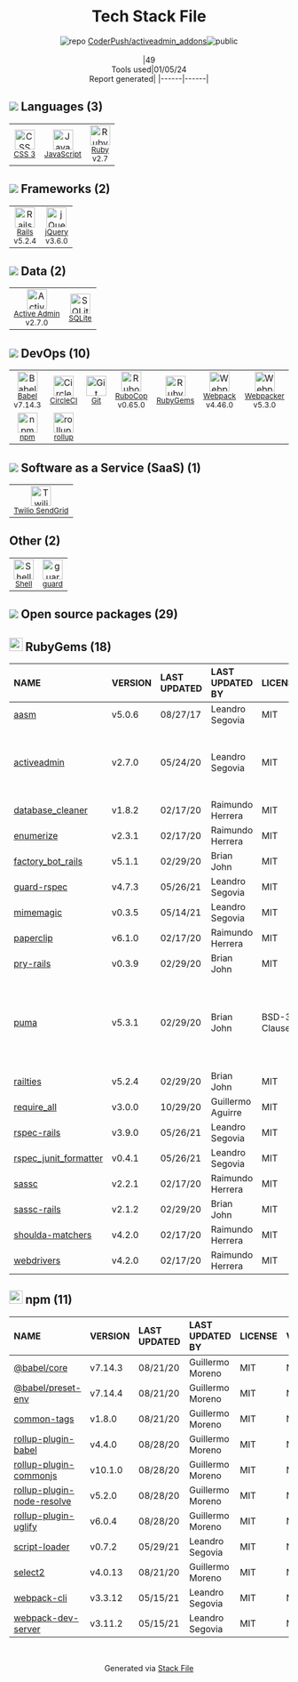 <!--
&lt;--- Readme.md Snippet without images Start ---&gt;
## Tech Stack
CoderPush/activeadmin_addons is built on the following main stack:

- [Twilio SendGrid](http://sendgrid.com) – Transactional Email
- [CircleCI](https://circleci.com/) – Continuous Integration
- [Ruby](https://www.ruby-lang.org) – Languages
- [Rails](http://rubyonrails.org/) – Frameworks (Full Stack)
- [jQuery](http://jquery.com/) – Javascript UI Libraries
- [SQLite](http://www.sqlite.org/) – Databases
- [JavaScript](https://developer.mozilla.org/en-US/docs/Web/JavaScript) – Languages
- [Active Admin](http://activeadmin.info/) – Database Tools
- [Webpack](http://webpack.js.org) – JS Build Tools / JS Task Runners
- [RuboCop](http://batsov.com/rubocop/) – Code Review
- [Babel](http://babeljs.io/) – JavaScript Compilers
- [rollup](http://rollupjs.org/) – JS Build Tools / JS Task Runners
- [Shell](https://en.wikipedia.org/wiki/Shell_script) – Shells
- [Yarn](https://yarnpkg.com/) – Front End Package Manager
- [Webpacker](https://github.com/rails/webpacker) – JS Build Tools / JS Task Runners

Full tech stack [here](/techstack.md)

&lt;--- Readme.md Snippet without images End ---&gt;

&lt;--- Readme.md Snippet with images Start ---&gt;
## Tech Stack
CoderPush/activeadmin_addons is built on the following main stack:

- <img width='25' height='25' src='https://img.stackshare.io/service/43/kQ_6nwmP.jpg' alt='Twilio SendGrid'/> [Twilio SendGrid](http://sendgrid.com) – Transactional Email
- <img width='25' height='25' src='https://img.stackshare.io/service/190/CvqrSSFs_400x400.jpg' alt='CircleCI'/> [CircleCI](https://circleci.com/) – Continuous Integration
- <img width='25' height='25' src='https://img.stackshare.io/service/989/ruby.png' alt='Ruby'/> [Ruby](https://www.ruby-lang.org) – Languages
- <img width='25' height='25' src='https://img.stackshare.io/service/990/x57_Lorv.png' alt='Rails'/> [Rails](http://rubyonrails.org/) – Frameworks (Full Stack)
- <img width='25' height='25' src='https://img.stackshare.io/service/1021/lxEKmMnB_400x400.jpg' alt='jQuery'/> [jQuery](http://jquery.com/) – Javascript UI Libraries
- <img width='25' height='25' src='https://img.stackshare.io/service/1071/sqlite.jpg' alt='SQLite'/> [SQLite](http://www.sqlite.org/) – Databases
- <img width='25' height='25' src='https://img.stackshare.io/service/1209/javascript.jpeg' alt='JavaScript'/> [JavaScript](https://developer.mozilla.org/en-US/docs/Web/JavaScript) – Languages
- <img width='25' height='25' src='https://img.stackshare.io/service/1468/no-img-open-source.png' alt='Active Admin'/> [Active Admin](http://activeadmin.info/) – Database Tools
- <img width='25' height='25' src='https://img.stackshare.io/service/1682/IMG_4636.PNG' alt='Webpack'/> [Webpack](http://webpack.js.org) – JS Build Tools / JS Task Runners
- <img width='25' height='25' src='https://img.stackshare.io/service/2643/rubocop.png' alt='RuboCop'/> [RuboCop](http://batsov.com/rubocop/) – Code Review
- <img width='25' height='25' src='https://img.stackshare.io/service/2739/-1wfGjNw.png' alt='Babel'/> [Babel](http://babeljs.io/) – JavaScript Compilers
- <img width='25' height='25' src='https://img.stackshare.io/service/4423/zE8RTn9E_400x400.jpg' alt='rollup'/> [rollup](http://rollupjs.org/) – JS Build Tools / JS Task Runners
- <img width='25' height='25' src='https://img.stackshare.io/service/4631/default_c2062d40130562bdc836c13dbca02d318205a962.png' alt='Shell'/> [Shell](https://en.wikipedia.org/wiki/Shell_script) – Shells
- <img width='25' height='25' src='https://img.stackshare.io/service/5848/44mC-kJ3.jpg' alt='Yarn'/> [Yarn](https://yarnpkg.com/) – Front End Package Manager
- <img width='25' height='25' src='https://img.stackshare.io/no-img-open-source.png' alt='Webpacker'/> [Webpacker](https://github.com/rails/webpacker) – JS Build Tools / JS Task Runners

Full tech stack [here](/techstack.md)

&lt;--- Readme.md Snippet with images End ---&gt;
-->
<div align="center">

# Tech Stack File
![](https://img.stackshare.io/repo.svg "repo") [CoderPush/activeadmin_addons](https://github.com/CoderPush/activeadmin_addons)![](https://img.stackshare.io/public_badge.svg "public")
<br/><br/>
|49<br/>Tools used|01/05/24 <br/>Report generated|
|------|------|
</div>

## <img src='https://img.stackshare.io/languages.svg'/> Languages (3)
<table><tr>
  <td align='center'>
  <img width='36' height='36' src='https://img.stackshare.io/service/6727/css.png' alt='CSS 3'>
  <br>
  <sub><a href="https://developer.mozilla.org/en-US/docs/Web/CSS/CSS3">CSS 3</a></sub>
  <br>
  <sub></sub>
</td>

<td align='center'>
  <img width='36' height='36' src='https://img.stackshare.io/service/1209/javascript.jpeg' alt='JavaScript'>
  <br>
  <sub><a href="https://developer.mozilla.org/en-US/docs/Web/JavaScript">JavaScript</a></sub>
  <br>
  <sub></sub>
</td>

<td align='center'>
  <img width='36' height='36' src='https://img.stackshare.io/service/989/ruby.png' alt='Ruby'>
  <br>
  <sub><a href="https://www.ruby-lang.org">Ruby</a></sub>
  <br>
  <sub>v2.7</sub>
</td>

</tr>
</table>

## <img src='https://img.stackshare.io/frameworks.svg'/> Frameworks (2)
<table><tr>
  <td align='center'>
  <img width='36' height='36' src='https://img.stackshare.io/service/990/x57_Lorv.png' alt='Rails'>
  <br>
  <sub><a href="http://rubyonrails.org/">Rails</a></sub>
  <br>
  <sub>v5.2.4</sub>
</td>

<td align='center'>
  <img width='36' height='36' src='https://img.stackshare.io/service/1021/lxEKmMnB_400x400.jpg' alt='jQuery'>
  <br>
  <sub><a href="http://jquery.com/">jQuery</a></sub>
  <br>
  <sub>v3.6.0</sub>
</td>

</tr>
</table>

## <img src='https://img.stackshare.io/databases.svg'/> Data (2)
<table><tr>
  <td align='center'>
  <img width='36' height='36' src='https://img.stackshare.io/service/1468/no-img-open-source.png' alt='Active Admin'>
  <br>
  <sub><a href="http://activeadmin.info/">Active Admin</a></sub>
  <br>
  <sub>v2.7.0</sub>
</td>

<td align='center'>
  <img width='36' height='36' src='https://img.stackshare.io/service/1071/sqlite.jpg' alt='SQLite'>
  <br>
  <sub><a href="http://www.sqlite.org/">SQLite</a></sub>
  <br>
  <sub></sub>
</td>

</tr>
</table>

## <img src='https://img.stackshare.io/devops.svg'/> DevOps (10)
<table><tr>
  <td align='center'>
  <img width='36' height='36' src='https://img.stackshare.io/service/2739/-1wfGjNw.png' alt='Babel'>
  <br>
  <sub><a href="http://babeljs.io/">Babel</a></sub>
  <br>
  <sub>v7.14.3</sub>
</td>

<td align='center'>
  <img width='36' height='36' src='https://img.stackshare.io/service/190/CvqrSSFs_400x400.jpg' alt='CircleCI'>
  <br>
  <sub><a href="https://circleci.com/">CircleCI</a></sub>
  <br>
  <sub></sub>
</td>

<td align='center'>
  <img width='36' height='36' src='https://img.stackshare.io/service/1046/git.png' alt='Git'>
  <br>
  <sub><a href="http://git-scm.com/">Git</a></sub>
  <br>
  <sub></sub>
</td>

<td align='center'>
  <img width='36' height='36' src='https://img.stackshare.io/service/2643/rubocop.png' alt='RuboCop'>
  <br>
  <sub><a href="http://batsov.com/rubocop/">RuboCop</a></sub>
  <br>
  <sub>v0.65.0</sub>
</td>

<td align='center'>
  <img width='36' height='36' src='https://img.stackshare.io/service/12795/5jL6-BA5_400x400.jpeg' alt='RubyGems'>
  <br>
  <sub><a href="https://rubygems.org/">RubyGems</a></sub>
  <br>
  <sub></sub>
</td>

<td align='center'>
  <img width='36' height='36' src='https://img.stackshare.io/service/1682/IMG_4636.PNG' alt='Webpack'>
  <br>
  <sub><a href="http://webpack.js.org">Webpack</a></sub>
  <br>
  <sub>v4.46.0</sub>
</td>

<td align='center'>
  <img width='36' height='36' src='https://img.stackshare.io/no-img-open-source.png' alt='Webpacker'>
  <br>
  <sub><a href="https://github.com/rails/webpacker">Webpacker</a></sub>
  <br>
  <sub>v5.3.0</sub>
</td>

<td align='center'>
  <img width='36' height='36' src='https://img.stackshare.io/service/5848/44mC-kJ3.jpg' alt='Yarn'>
  <br>
  <sub><a href="https://yarnpkg.com/">Yarn</a></sub>
  <br>
  <sub></sub>
</td>

</tr>
<tr>
  <td align='center'>
  <img width='36' height='36' src='https://img.stackshare.io/service/1120/lejvzrnlpb308aftn31u.png' alt='npm'>
  <br>
  <sub><a href="https://www.npmjs.com/">npm</a></sub>
  <br>
  <sub></sub>
</td>

<td align='center'>
  <img width='36' height='36' src='https://img.stackshare.io/service/4423/zE8RTn9E_400x400.jpg' alt='rollup'>
  <br>
  <sub><a href="http://rollupjs.org/">rollup</a></sub>
  <br>
  <sub></sub>
</td>

</tr>
</table>

## <img src='https://img.stackshare.io/saas.svg'/> Software as a Service (SaaS) (1)
<table><tr>
  <td align='center'>
  <img width='36' height='36' src='https://img.stackshare.io/service/43/kQ_6nwmP.jpg' alt='Twilio SendGrid'>
  <br>
  <sub><a href="http://sendgrid.com">Twilio SendGrid</a></sub>
  <br>
  <sub></sub>
</td>

</tr>
</table>

## Other (2)
<table><tr>
  <td align='center'>
  <img width='36' height='36' src='https://img.stackshare.io/service/4631/default_c2062d40130562bdc836c13dbca02d318205a962.png' alt='Shell'>
  <br>
  <sub><a href="https://en.wikipedia.org/wiki/Shell_script">Shell</a></sub>
  <br>
  <sub></sub>
</td>

<td align='center'>
  <img width='36' height='36' src='https://img.stackshare.io/service/3294/guard-logo.png' alt='guard'>
  <br>
  <sub><a href="https://github.com/guard/guard">guard</a></sub>
  <br>
  <sub></sub>
</td>

</tr>
</table>


## <img src='https://img.stackshare.io/group.svg' /> Open source packages (29)</h2>

## <img width='24' height='24' src='https://img.stackshare.io/service/12795/5jL6-BA5_400x400.jpeg'/> RubyGems (18)

|NAME|VERSION|LAST UPDATED|LAST UPDATED BY|LICENSE|VULNERABILITIES|
|:------|:------|:------|:------|:------|:------|
|[aasm](https://rubygems.org/aasm)|v5.0.6|08/27/17|Leandro Segovia |MIT|N/A|
|[activeadmin](https://rubygems.org/activeadmin)|v2.7.0|05/24/20|Leandro Segovia |MIT|[](https://github.com/advisories/GHSA-rqxc-9p8h-xqgq) (High)<br/>[CVE-2023-50448](https://github.com/advisories/GHSA-356j-hg45-x525) (High)<br/>[CVE-2023-51763](https://github.com/advisories/GHSA-xhvv-3jww-c487) (Moderate)|
|[database_cleaner](https://rubygems.org/database_cleaner)|v1.8.2|02/17/20|Raimundo Herrera |MIT|N/A|
|[enumerize](https://rubygems.org/enumerize)|v2.3.1|02/17/20|Raimundo Herrera |MIT|N/A|
|[factory_bot_rails](https://rubygems.org/factory_bot_rails)|v5.1.1|02/29/20|Brian John |MIT|N/A|
|[guard-rspec](https://rubygems.org/guard-rspec)|v4.7.3|05/26/21|Leandro Segovia |MIT|N/A|
|[mimemagic](https://rubygems.org/mimemagic)|v0.3.5|05/14/21|Leandro Segovia |MIT|N/A|
|[paperclip](https://rubygems.org/paperclip)|v6.1.0|02/17/20|Raimundo Herrera |MIT|N/A|
|[pry-rails](https://rubygems.org/pry-rails)|v0.3.9|02/29/20|Brian John |MIT|N/A|
|[puma](https://rubygems.org/puma)|v5.3.1|02/29/20|Brian John |BSD-3-Clause|[CVE-2023-40175](https://github.com/advisories/GHSA-68xg-gqqm-vgj8) (Critical)<br/>[CVE-2022-24790](https://github.com/advisories/GHSA-h99w-9q5r-gjq9) (Critical)<br/>[CVE-2022-23634](https://github.com/advisories/GHSA-rmj8-8hhh-gv5h) (High)<br/>[CVE-2021-41136](https://github.com/advisories/GHSA-48w2-rm65-62xx) (Low)|
|[railties](https://rubygems.org/railties)|v5.2.4|02/29/20|Brian John |MIT|N/A|
|[require_all](https://rubygems.org/require_all)|v3.0.0|10/29/20|Guillermo Aguirre |MIT|N/A|
|[rspec-rails](https://rubygems.org/rspec-rails)|v3.9.0|05/26/21|Leandro Segovia |MIT|N/A|
|[rspec_junit_formatter](https://rubygems.org/rspec_junit_formatter)|v0.4.1|05/26/21|Leandro Segovia |MIT|N/A|
|[sassc](https://rubygems.org/sassc)|v2.2.1|02/17/20|Raimundo Herrera |MIT|N/A|
|[sassc-rails](https://rubygems.org/sassc-rails)|v2.1.2|02/29/20|Brian John |MIT|N/A|
|[shoulda-matchers](https://rubygems.org/shoulda-matchers)|v4.2.0|02/17/20|Raimundo Herrera |MIT|N/A|
|[webdrivers](https://rubygems.org/webdrivers)|v4.2.0|02/17/20|Raimundo Herrera |MIT|N/A|


## <img width='24' height='24' src='https://img.stackshare.io/service/1120/lejvzrnlpb308aftn31u.png'/> npm (11)

|NAME|VERSION|LAST UPDATED|LAST UPDATED BY|LICENSE|VULNERABILITIES|
|:------|:------|:------|:------|:------|:------|
|[@babel/core](https://www.npmjs.com/@babel/core)|v7.14.3|08/21/20|Guillermo Moreno |MIT|N/A|
|[@babel/preset-env](https://www.npmjs.com/@babel/preset-env)|v7.14.4|08/21/20|Guillermo Moreno |MIT|N/A|
|[common-tags](https://www.npmjs.com/common-tags)|v1.8.0|08/21/20|Guillermo Moreno |MIT|N/A|
|[rollup-plugin-babel](https://www.npmjs.com/rollup-plugin-babel)|v4.4.0|08/28/20|Guillermo Moreno |MIT|N/A|
|[rollup-plugin-commonjs](https://www.npmjs.com/rollup-plugin-commonjs)|v10.1.0|08/28/20|Guillermo Moreno |MIT|N/A|
|[rollup-plugin-node-resolve](https://www.npmjs.com/rollup-plugin-node-resolve)|v5.2.0|08/28/20|Guillermo Moreno |MIT|N/A|
|[rollup-plugin-uglify](https://www.npmjs.com/rollup-plugin-uglify)|v6.0.4|08/28/20|Guillermo Moreno |MIT|N/A|
|[script-loader](https://www.npmjs.com/script-loader)|v0.7.2|05/29/21|Leandro Segovia |MIT|N/A|
|[select2](https://www.npmjs.com/select2)|v4.0.13|08/21/20|Guillermo Moreno |MIT|N/A|
|[webpack-cli](https://www.npmjs.com/webpack-cli)|v3.3.12|05/15/21|Leandro Segovia |MIT|N/A|
|[webpack-dev-server](https://www.npmjs.com/webpack-dev-server)|v3.11.2|05/15/21|Leandro Segovia |MIT|N/A|

<br/>
<div align='center'>

Generated via [Stack File](https://github.com/marketplace/stack-file)
